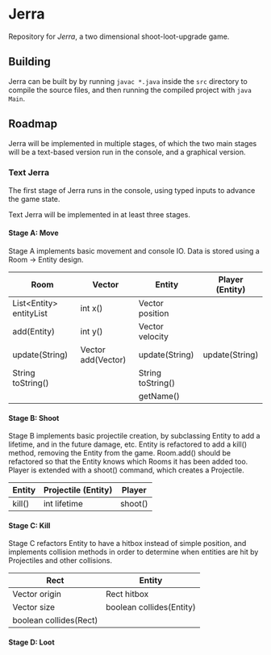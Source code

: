# Jerra

Repository for *Jerra*, a two dimensional shoot-loot-upgrade game.

## Building

Jerra can be built by by running `javac *.java` inside the `src` directory to compile the source files, and then running the compiled project with `java Main`.

## Roadmap

Jerra will be implemented in multiple stages, of which the two main stages will be a text-based version run in the console, and a graphical version.

### Text Jerra

The first stage of Jerra runs in the console, using typed inputs to advance the game state.

Text Jerra will be implemented in at least three stages.

#### Stage A: Move

Stage A implements basic movement and console IO. Data is stored using a Room -> Entity design.

 Room | Vector | Entity | Player (Entity)
--- | --- | --- | --- |
List\<Entity> entityList | int x() | Vector position |
add(Entity) | int y() | Vector velocity |
update(String) | Vector add(Vector) | update(String) | update(String)
String toString() | | String toString() |
| | | getName()

#### Stage B: Shoot

Stage B implements basic projectile creation, by subclassing Entity to add a lifetime, and in the future damage, etc. Entity is refactored to add a kill() method, removing the Entity from the game. Room.add() should be refactored so that the Entity knows which Rooms it has been added too. Player is extended with a shoot() command, which creates a Projectile.

Entity | Projectile (Entity) | Player |
--- | --- | --- |
kill() | int lifetime | shoot() |

#### Stage C: Kill

Stage C refactors Entity to have a hitbox instead of simple position, and implements collision methods in order to determine when entities are hit by Projectiles and other collisions.

| Rect | Entity |
| --- | --- |
| Vector origin | Rect hitbox |
| Vector size | boolean collides(Entity) |
| boolean collides(Rect) | |

#### Stage D: Loot

